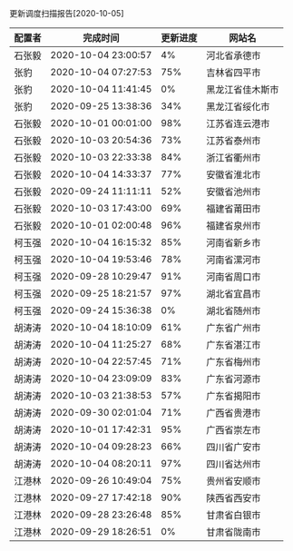 更新调度扫描报告[2020-10-05]

|	配置者	|	完成时间	|	更新进度	|	网站名	|
|----|----|----|----|
|	石张毅	|	2020-10-04 23:00:57	|	  4%	|	河北省承德市	|
|	张豹	|	2020-10-04 07:27:53	|	 75%	|	吉林省四平市	|
|	张豹	|	2020-10-04 11:41:45	|	  0%	|	黑龙江省佳木斯市	|
|	张豹	|	2020-09-25 13:38:36	|	 34%	|	黑龙江省绥化市	|
|	石张毅	|	2020-10-01 00:01:00	|	 98%	|	江苏省连云港市	|
|	石张毅	|	2020-10-03 20:54:36	|	 73%	|	江苏省泰州市	|
|	石张毅	|	2020-10-03 22:33:38	|	 84%	|	浙江省衢州市	|
|	石张毅	|	2020-10-04 14:33:37	|	 77%	|	安徽省淮北市	|
|	石张毅	|	2020-09-24 11:11:11	|	 52%	|	安徽省池州市	|
|	石张毅	|	2020-10-03 17:43:00	|	 69%	|	福建省莆田市	|
|	石张毅	|	2020-10-01 02:00:48	|	 96%	|	福建省泉州市	|
|	柯玉强	|	2020-10-04 16:15:32	|	 85%	|	河南省新乡市	|
|	柯玉强	|	2020-10-04 19:53:46	|	 78%	|	河南省漯河市	|
|	柯玉强	|	2020-09-28 10:29:47	|	 91%	|	河南省周口市	|
|	柯玉强	|	2020-09-25 18:21:57	|	 97%	|	湖北省宜昌市	|
|	柯玉强	|	2020-09-24 15:36:38	|	  0%	|	湖北省随州市	|
|	胡涛涛	|	2020-10-04 18:10:09	|	 61%	|	广东省广州市	|
|	胡涛涛	|	2020-10-04 11:25:27	|	 68%	|	广东省湛江市	|
|	胡涛涛	|	2020-10-04 22:57:45	|	 71%	|	广东省梅州市	|
|	胡涛涛	|	2020-10-04 23:09:09	|	 83%	|	广东省河源市	|
|	胡涛涛	|	2020-10-03 21:38:53	|	 57%	|	广东省揭阳市	|
|	胡涛涛	|	2020-09-30 02:01:04	|	 71%	|	广西省贵港市	|
|	胡涛涛	|	2020-10-01 17:42:31	|	 95%	|	广西省崇左市	|
|	胡涛涛	|	2020-10-04 09:28:23	|	 66%	|	四川省广安市	|
|	胡涛涛	|	2020-10-04 08:20:11	|	 97%	|	四川省达州市	|
|	江港林	|	2020-09-26 10:49:04	|	 75%	|	贵州省安顺市	|
|	江港林	|	2020-09-27 17:42:18	|	 90%	|	陕西省西安市	|
|	江港林	|	2020-09-28 23:26:48	|	 85%	|	甘肃省白银市	|
|	江港林	|	2020-09-29 18:26:51	|	  0%	|	甘肃省陇南市	|
